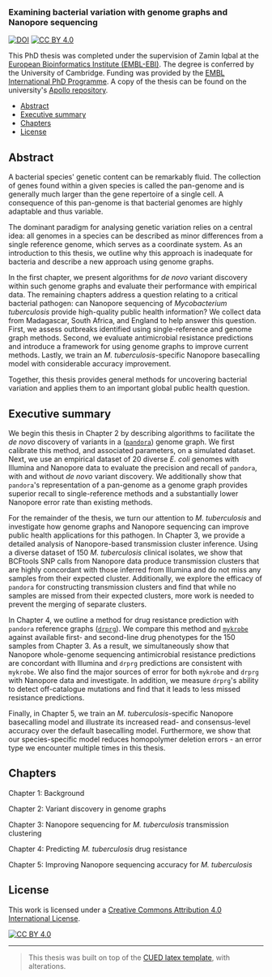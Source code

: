 ### Examining bacterial variation with genome graphs and Nanopore sequencing

[![DOI][doi-shield]][doi]
[![CC BY 4.0][cc-by-shield]][cc-by]


This PhD thesis was completed under the supervision of Zamin Iqbal at the [European Bioinformatics Institute (EMBL-EBI)][EBI]. The degree is conferred by the University of Cambridge. Funding was provided by the [EMBL International PhD Programme][EIPP]. A copy of the thesis can be found on the university's [Apollo repository][doi].

- [Abstract](#abstract)
- [Executive summary](#executive-summary)
- [Chapters](#chapters)
- [License](#license)

## Abstract

A bacterial species' genetic content can be remarkably fluid. The collection of genes found within a given species is called the pan-genome and is generally much larger than the gene repertoire of a single cell. A consequence of this pan-genome is that bacterial genomes are highly adaptable and thus variable.

The dominant paradigm for analysing genetic variation relies on a central idea: all genomes in a species can be described as minor differences from a single reference genome, which serves as a coordinate system. As an introduction to this thesis, we outline why this approach is inadequate for bacteria and describe a new approach using genome graphs.

In the first chapter, we present algorithms for *de novo* variant discovery within such genome graphs and evaluate their performance with empirical data. The remaining chapters address a question relating to a critical bacterial pathogen: can Nanopore sequencing of *Mycobacterium tuberculosis* provide high-quality public health information? We collect data from Madagascar, South Africa, and England to help answer this question. First, we assess outbreaks identified using single-reference and genome graph methods. Second, we evaluate antimicrobial resistance predictions and introduce a framework for using genome graphs to improve current methods. Lastly, we train an *M. tuberculosis*-specific Nanopore basecalling model with considerable accuracy improvement.

Together, this thesis provides general methods for uncovering bacterial variation and applies them to an important global public health question.

## Executive summary

We begin this thesis in Chapter 2 by describing algorithms to facilitate the *de novo* discovery of variants in a ([`pandora`][pandora]) genome graph. We first calibrate this method, and associated parameters, on a simulated dataset. Next, we use an empirical dataset of 20 diverse *E. coli* genomes with Illumina and Nanopore data to evaluate the precision and recall of `pandora`, with and without *de novo* variant discovery. We additionally show that `pandora`'s representation of a pan-genome as a genome graph provides superior recall to single-reference methods and a substantially lower Nanopore error rate than existing methods.

For the remainder of the thesis, we turn our attention to *M. tuberculosis* and investigate how genome graphs and Nanopore sequencing can improve public health applications for this pathogen. In Chapter 3, we provide a detailed analysis of Nanopore-based transmission cluster inference. Using a diverse dataset of 150 *M. tuberculosis* clinical isolates, we show that BCFtools SNP calls from Nanopore data produce transmission clusters that are highly concordant with those inferred from Illumina and do not miss any samples from their expected cluster. Additionally, we explore the efficacy of `pandora` for constructing transmission clusters and find that while no samples are missed from their expected clusters, more work is needed to prevent the merging of separate clusters.

In Chapter 4, we outline a method for drug resistance prediction with `pandora` reference graphs ([`drprg`][drprg]). We compare this method and [`mykrobe`][mykrobe] against available first- and second-line drug phenotypes for the 150 samples from Chapter 3. As a result, we simultaneously show that Nanopore whole-genome sequencing antimicrobial resistance predictions are concordant with Illumina and `drprg` predictions are consistent with `mykrobe`. We also find the major sources of error for both `mykrobe` and `drprg` with Nanopore data and investigate. In addition, we measure `drprg`'s ability to detect off-catalogue mutations and find that it leads to less missed resistance predictions.

Finally, in Chapter 5, we train an *M. tuberculosis*-specific Nanopore basecalling model and illustrate its increased read- and consensus-level accuracy over the default basecalling model. Furthermore, we show that our species-specific model reduces homopolymer deletion errors - an error type we encounter multiple times in this thesis.

## Chapters

Chapter 1: Background

Chapter 2: Variant discovery in genome graphs

Chapter 3: Nanopore sequencing for *M. tuberculosis* transmission clustering

Chapter 4: Predicting *M. tuberculosis* drug resistance

Chapter 5: Improving Nanopore sequencing accuracy for *M. tuberculosis*

## License

This work is licensed under a
[Creative Commons Attribution 4.0 International License][cc-by].

[![CC BY 4.0][cc-by-image]][cc-by]



---

> This thesis was built on top of the [CUED latex template][template], with alterations.

[EBI]: https://www.ebi.ac.uk/
[EIPP]: https://www.embl.org/about/info/embl-international-phd-programme/
[template]: https://github.com/kks32/phd-thesis-template
[pandora]: https://github.com/rmcolq/pandora
[drprg]: https://github.com/mbhall88/drprg
[mykrobe]: https://github.com/Mykrobe-tools/mykrobe
[cc-by]: http://creativecommons.org/licenses/by/4.0/
[cc-by-image]: https://i.creativecommons.org/l/by/4.0/88x31.png
[cc-by-shield]: https://img.shields.io/badge/License-CC%20BY%204.0-lightgrey.svg
[doi-shield]: https://img.shields.io/badge/DOI-10.17863%2FCAM.81350-brightgreen.svg
[doi]: https://doi.org/10.17863/CAM.81350
